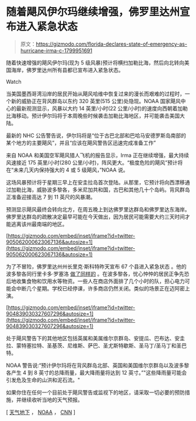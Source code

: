 # 随着飓风伊尔玛继续增强，佛罗里达州宣布进入紧急状态

> 原文：<https://gizmodo.com/florida-declares-state-of-emergency-as-hurricane-irma-c-1799951691>

随着快速增强的飓风伊尔玛(现为 5 级风暴)预计将横扫加勒比海，然后向北转向美国海岸，佛罗里达州所有县都已宣布进入紧急状态。

Watch

当美国墨西哥湾沿岸的居民开始从飓风哈维中恢复过来的漫长而艰难的过程时，一个新的威胁正在背风群岛以东约 320 英里(515 公里)处隐现。NOAA 国家飓风中心的最新观测显示，风暴以大约 14 英里/小时(22 公里/小时)的速度向西朝着加勒比海移动。预计伊尔玛将于本周晚些时候袭击加勒比海地区，并可能袭击美国大陆。

最新的 NHC 公告警告说，伊尔玛将是“位于古巴北部和巴哈马安德罗斯岛南部的某个地方的主要飓风”，并且“应该在飓风警告区迅速完成准备工作”

来自 NOAA 和美国空军飓风猎人飞机的报告显示，Irma 正在继续增强，最大持续风速接近 175 英里/小时(280 公里/小时)，阵风更大。“极度危险的飓风”预计将在“未来几天内保持强大的 4 或 5 级飓风，”NOAA 说。

这场风暴预计将于星期三早上在安圭拉岛首次登陆。从那里，它预计将向西漂移通过加勒比海，威胁波多黎各，多米尼加共和国，古巴和其他几十个岛屿。背风群岛正准备迎接高达 7 到 11 英尺的风暴潮。

预测显示飓风最终会转向北方，在周五晚上到达佛罗里达群岛和佛罗里达东海岸。佛罗里达群岛的疏散决定最早可能在今天做出，因为居民可能需要大约三天时间才能逃离该州最南端的地区。

 [https://gizmodo.com/embed/inset/iframe?id=twitter-905062000623067136&autosize=1](https://gizmodo.com/embed/inset/iframe?id=twitter-905062000623067136&autosize=1) 

为了不冒险，佛罗里达州州长里克·斯科特昨天宣布 67 个县进入紧急状态 。他的波多黎各同行里卡多·罗塞洛 [做了同样的](https://www.newsmax.com/Newsfront/puerto-rico-state-of-emergency/2017/09/04/id/811540/) 。在波多黎各，忧心忡忡的居民正争先恐后地收集食物和饮用水等物资。一些人在商店外面排了几个小时的队，担心电力可能会中断几个星期。学校已经停课，许多商店仍然关闭。类似的场景正在迈阿密上演。

 [https://gizmodo.com/embed/inset/iframe?id=twitter-904839030327607296&autosize=1](https://gizmodo.com/embed/inset/iframe?id=twitter-904839030327607296&autosize=1) 

处于飓风警告下的其他地区包括英属和美属维尔京群岛、安提瓜、巴布达、安圭拉、蒙特塞拉特、圣基茨、尼维斯、萨巴、圣尤斯特歇斯、圣马丁/圣马丁和圣巴特。

NOAA 警告说:“预计伊尔玛将在背风群岛北部、英国和美国维尔京群岛以及波多黎各产生 4 到 8 英寸的总降雨量，最大降雨量将达到 12 英寸。”"这些降雨量可能会引发危及生命的山洪和泥石流。"

如果你住在任何一个目前处于飓风警告或监视下的地区，请采取一切必要的预防措施，并继续收听当地的天气预报。

[ [天气地下](https://www.wunderground.com/hurricane/atlantic/2017/hurricane-irma) ， [NOAA](http://www.nhc.noaa.gov/text/refresh/MIATCPAT1+shtml/051159.shtml?) ， [CNN](http://www.cnn.com/2017/09/05/us/hurricane-irma-puerto-rico-florida/index.html) ]